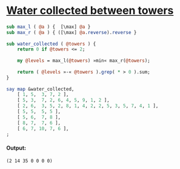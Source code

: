 [1]: http://rosettacode.org/wiki/Water_collected_between_towers

# [Water collected between towers][1]

```perl
sub max_l ( @a ) {  [\max] @a }
sub max_r ( @a ) { ([\max] @a.reverse).reverse }
 
sub water_collected ( @towers ) {
    return 0 if @towers <= 2;
 
    my @levels = max_l(@towers) »min« max_r(@towers);
 
    return ( @levels »-« @towers ).grep( * > 0 ).sum;
}
 
say map &water_collected,
    [ 1, 5,  3, 7, 2 ],
    [ 5, 3,  7, 2, 6, 4, 5, 9, 1, 2 ],
    [ 2, 6,  3, 5, 2, 8, 1, 4, 2, 2, 5, 3, 5, 7, 4, 1 ],
    [ 5, 5,  5, 5 ],
    [ 5, 6,  7, 8 ],
    [ 8, 7,  7, 6 ],
    [ 6, 7, 10, 7, 6 ],
;
```

#### Output:
```
(2 14 35 0 0 0 0)
```